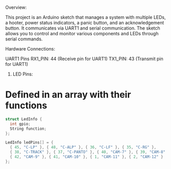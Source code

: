 Overview:

This project is an Arduino sketch that manages a system with multiple LEDs, a hooter, power status indicators, a panic button, and an acknowledgement button. It communicates via UART1 and serial communication. The sketch allows you to control and monitor various components and LEDs through serial commands.

Hardware Connections:

UART1 Pins
RX1_PIN: 44 (Receive pin for UART1)
TX1_PIN: 43 (Transmit pin for UART1)

1. LED Pins:

# Defined in an array with their functions


```cpp
struct LedInfo {
  int gpio;
  String function;
};

LedInfo ledPins[] = {
  { 45, "C-LP" }, { 48, "C-ALP" }, { 36, "C-LF" }, { 35, "C-RG" }, 
  { 38, "C-TRACK" }, { 37, "C-PANTO" }, { 40, "CAM-7" }, { 39, "CAM-8" }, 
  { 42, "CAM-9" }, { 41, "CAM-10" }, { 1, "CAM-11" }, { 2, "CAM-12" }
};
